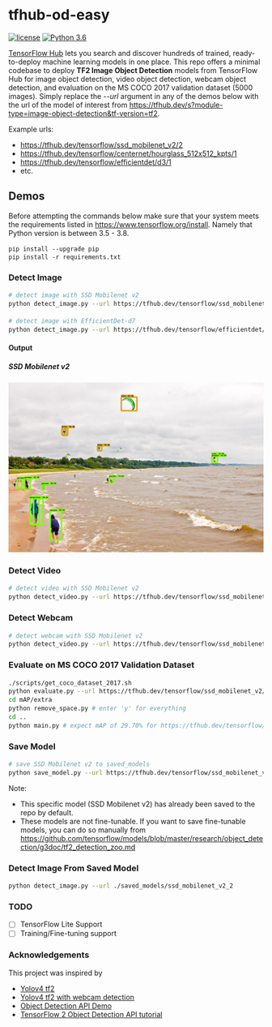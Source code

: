 # tfhub-od-easy
[![license](https://img.shields.io/github/license/mashape/apistatus.svg)](LICENSE)
[![Python 3.6](https://img.shields.io/badge/Python-3.6-3776AB)](https://www.python.org/downloads/release/python-360/)

[TensorFlow Hub](https://tfhub.dev/) lets you search and discover hundreds of trained, ready-to-deploy machine learning models in one place. 
This repo offers a minimal codebase to deploy **TF2 Image Object Detection** models from TensorFlow Hub for image object detection, 
video object detection, webcam object detection, and evaluation on the MS COCO 2017 validation dataset (5000 images). Simply replace the *--url* argument 
in any of the demos below with the url of the model of interest from https://tfhub.dev/s?module-type=image-object-detection&tf-version=tf2.  
  
Example urls:
* https://tfhub.dev/tensorflow/ssd_mobilenet_v2/2
* https://tfhub.dev/tensorflow/centernet/hourglass_512x512_kpts/1
* https://tfhub.dev/tensorflow/efficientdet/d3/1
* etc.

## Demos

Before attempting the commands below make sure that your system meets the requirements listed in https://www.tensorflow.org/install. Namely that Python version is between 3.5 - 3.8.
```
pip install --upgrade pip
pip install -r requirements.txt
```

### Detect Image
``` bash
# detect image with SSD Mobilenet v2 
python detect_image.py --url https://tfhub.dev/tensorflow/ssd_mobilenet_v2/2 --image_input ./data/kite.jpg

# detect image with EfficientDet-d7
python detect_image.py --url https://tfhub.dev/tensorflow/efficientdet/d7/1 --image_input ./data/kite.jpg
```
#### Output

##### SSD Mobilenet v2
<p align="center"><img src="detect-test.jpg" width="640"\></p>

### Detect Video
``` bash
# detect video with SSD Mobilenet v2 
python detect_video.py --url https://tfhub.dev/tensorflow/ssd_mobilenet_v2/2 --video ./data/video.mp4 --output ./detect-test.mp4
```

### Detect Webcam
``` bash
# detect webcam with SSD Mobilenet v2 
python detect_video.py --url https://tfhub.dev/tensorflow/ssd_mobilenet_v2/2 --video 0
```
### Evaluate on MS COCO 2017 Validation Dataset
```bash
./scripts/get_coco_dataset_2017.sh
python evaluate.py --url https://tfhub.dev/tensorflow/ssd_mobilenet_v2/2
cd mAP/extra
python remove_space.py # enter 'y' for everything
cd ..
python main.py # expect mAP of 29.70% for https://tfhub.dev/tensorflow/ssd_mobilenet_v2/2
```
### Save Model
``` bash
# save SSD Mobilenet v2 to saved_models
python save_model.py --url https://tfhub.dev/tensorflow/ssd_mobilenet_v2/2
```
Note:
* This specific model (SSD Mobilenet v2) has already been saved to the repo by default.
* These models are not fine-tunable. If you want to save fine-tunable models, you can do so manually from https://github.com/tensorflow/models/blob/master/research/object_detection/g3doc/tf2_detection_zoo.md
### Detect Image From Saved Model
``` bash
python detect_image.py --url ./saved_models/ssd_mobilenet_v2_2
```

### TODO
* [ ] TensorFlow Lite Support
* [ ] Training/Fine-tuning support

### Acknowledgements
This project was inspired by
* [Yolov4 tf2](https://github.com/hunglc007/tensorflow-yolov4-tflite)
* [Yolov4 tf2 with webcam detection](https://github.com/theAIGuysCode/tensorflow-yolov4-tflite)
* [Object Detection API Demo](https://github.com/tensorflow/models/blob/master/research/object_detection/colab_tutorials/object_detection_tutorial.ipynb)
* [TensorFlow 2 Object Detection API tutorial](https://tensorflow-object-detection-api-tutorial.readthedocs.io/en/latest/index.html)
